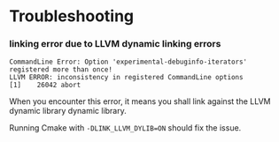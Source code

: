 # Troubleshooting

### linking error due to LLVM dynamic linking errors

```
CommandLine Error: Option 'experimental-debuginfo-iterators' registered more than once!
LLVM ERROR: inconsistency in registered CommandLine options
[1]    26042 abort
```

When you encounter this error, it means you shall link against the LLVM dynamic library dynamic library.

Running Cmake with `-DLINK_LLVM_DYLIB=ON` should fix the issue.
